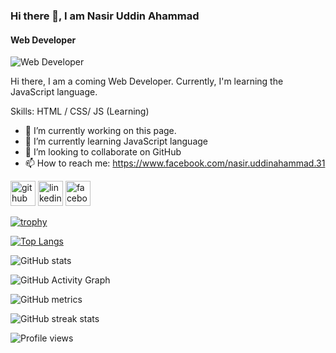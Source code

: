 ### Hi there 👋, I am Nasir Uddin Ahammad
#### Web Developer
![Web Developer](https://arturssmirnovs.github.io/github-profile-readme-generator/images/banner.png)

Hi there, I am a coming Web Developer. Currently, I'm learning the JavaScript language. 

Skills:  HTML / CSS/ JS (Learning)

- 🔭 I’m currently working on this page. 
- 🌱 I’m currently learning JavaScript language 
- 👯 I’m looking to collaborate on GitHub 
- 📫 How to reach me: https://www.facebook.com/nasir.uddinahammad.31 


[<img src='https://cdn.jsdelivr.net/npm/simple-icons@3.0.1/icons/github.svg' alt='github' height='40'>](https://github.com/nuahammad)  [<img src='https://cdn.jsdelivr.net/npm/simple-icons@3.0.1/icons/linkedin.svg' alt='linkedin' height='40'>](https://www.linkedin.com/in/https://www.linkedin.com/in/nasir-uddin-ahammad//)  [<img src='https://cdn.jsdelivr.net/npm/simple-icons@3.0.1/icons/facebook.svg' alt='facebook' height='40'>](https://www.facebook.com/https://www.facebook.com/nasir.uddinahammad.31)  

[![trophy](https://github-profile-trophy.vercel.app/?username=nuahammad)](https://github.com/ryo-ma/github-profile-trophy)

[![Top Langs](https://github-readme-stats.vercel.app/api/top-langs/?username=nuahammad)](https://github.com/anuraghazra/github-readme-stats)

![GitHub stats](https://github-readme-stats.vercel.app/api?username=nuahammad&show_icons=true)  

![GitHub Activity Graph](https://activity-graph.herokuapp.com/graph?username=nuahammad)  

![GitHub metrics](https://metrics.lecoq.io/nuahammad)  

![GitHub streak stats](https://github-readme-streak-stats.herokuapp.com/?user=nuahammad)  

![Profile views](https://gpvc.arturio.dev/nuahammad)  
